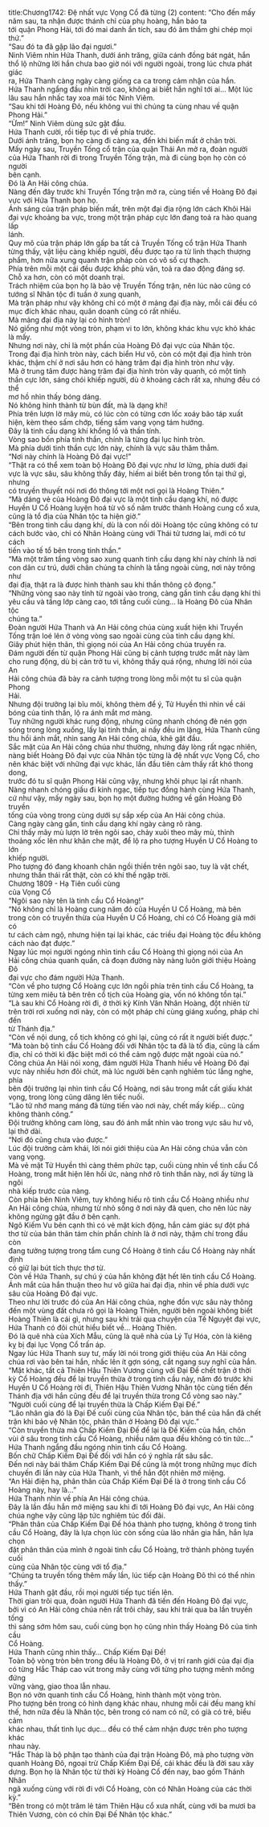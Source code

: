 title:Chương1742: Đệ nhất vực Vọng Cổ đã từng (2)
content:
“Cho đến mấy năm sau, ta nhận được thánh chỉ của phụ hoàng, hắn bảo ta<br>tới quận Phong Hải, tới đó mai danh ẩn tích, sau đó âm thầm ghi chép mọi thứ.”<br>“Sau đó ta đã gặp lão đại ngươi.”<br>Ninh Viêm nhìn Hứa Thanh, dưới ánh trăng, giữa cánh đồng bát ngát, hắn<br>thổ lộ những lời hắn chưa bao giờ nói với người ngoài, trong lúc chưa phát giác<br>ra, Hứa Thanh càng ngày càng giống ca ca trong cảm nhận của hắn.<br>Hứa Thanh ngẩng đầu nhìn trời cao, không ai biết hắn nghĩ tới ai… Một lúc<br>lâu sau hắn nhấc tay xoa mái tóc Ninh Viêm.<br>“Sau khi tới Hoàng Đô, nếu không vui thì chúng ta cùng nhau về quận<br>Phong Hải.”<br>“Ừm!” Ninh Viêm dùng sức gật đầu.<br>Hứa Thanh cười, rồi tiếp tục đi về phía trước.<br>Dưới ánh trăng, bọn họ càng đi càng xa, đến khi biến mất ở chân trời.<br>Mấy ngày sau, Truyền Tống cổ trận của quận Thái An mở ra, đoàn người<br>của Hứa Thanh rời đi trong Truyền Tống trận, mà đi cùng bọn họ còn có người<br>bên cạnh.<br>Đó là An Hải công chúa.<br>Nàng đến đây trước khi Truyền Tống trận mở ra, cùng tiến về Hoàng Đô đại<br>vực với Hứa Thanh bọn họ.<br>Ánh sáng của trận pháp biến mất, trên một đại địa rộng lớn cách Khôi Hải<br>đại vực khoảng ba vực, trong một trận pháp cực lớn đang toả ra hào quang lấp<br>lánh.<br>Quy mô của trận pháp lớn gấp ba tất cả Truyền Tống cổ trận Hứa Thanh<br>từng thấy, vật liệu càng khiếp người, đều được tạo ra từ linh thạch thượng<br>phẩm, hơn nữa xung quanh trận pháp còn có vô số cự thạch.<br>Phía trên mỗi một cái đều được khắc phù văn, toả ra dao động đáng sợ.<br>Chỗ xa hơn, còn có một doanh trại.<br>Trách nhiệm của bọn họ là bảo vệ Truyền Tống trận, nên lúc nào cũng có<br>tướng sĩ Nhân tộc đi tuần ở xung quanh,<br>Mà trận pháp như vậy không chỉ có một ở mảng đại địa này, mỗi cái đều có<br>mục đích khác nhau, quân doanh cũng có rất nhiều.<br>Mà mảng đại địa này lại có hình tròn!<br>Nó giống như một vòng tròn, phạm vi to lớn, không khác khu vực khỏ khác<br>là mấy.<br>Nhưng nơi này, chỉ là một phần của Hoàng Đô đại vực của Nhân tộc.<br>Trong đại địa hình tròn này, cách biển Hư vô, còn có một đại địa hình tròn<br>khác, thậm chí ở nơi sâu hơn có hàng trăm đại địa hình tròn như vậy.<br>Mà ở trung tâm được hàng trăm đại địa hình tròn vây quanh, có một tinh<br>thần cực lớn, sáng chói khiếp người, dù ở khoảng cách rất xa, nhưng đều có thể<br>mơ hồ nhìn thấy bóng dáng.<br>Nó không hình thành từ bùn đất, mà là dạng khí!<br>Phía trên lượn lờ mây mù, có lúc còn có từng cơn lốc xoáy bão táp xuất<br>hiện, kèm theo sấm chớp, tiếng sấm vang vọng tám hướng.<br>Đây là tinh cầu dạng khí khổng lồ và thần tính.<br>Vòng sao bốn phía tinh thần, chính là từng đại lục hình tròn.<br>Mà phía dưới tinh thần cực lớn này, chính là vực sâu thăm thẳm.<br>“Nơi này chính là Hoàng Đô đại vực!”<br>“Thật ra có thể xem toàn bộ Hoàng Đô đại vực như lơ lửng, phía dưới đại<br>vực là vực sâu, sâu không thấy đáy, hiếm ai biết bên trong tồn tại thứ gì, nhưng<br>có truyền thuyết nói nơi đó thông tới một nơi gọi là Hoàng Thiên.”<br>“Mà dáng vẻ của Hoàng Đô đại vực là một tinh cầu dạng khí, nó được<br>Huyền U Cổ Hoàng luyện hoá từ vô số năm trước thành Hoàng cung cổ xưa,<br>cũng là tổ địa của Nhân tộc ta hiện giờ.”<br>“Bên trong tinh cầu dạng khí, dù là con nối dõi Hoàng tộc cũng không có tư<br>cách bước vào, chỉ có Nhân Hoàng cùng với Thái tử tương lai, mới có tư cách<br>tiến vào tế tổ bên trong tinh thần.”<br>“Mà một trăm tầng vòng sao xung quanh tinh cầu dạng khí này chính là nơi<br>con dân cư trú, dưới chân chúng ta chính là tầng ngoài cùng, nơi này trông như<br>đại địa, thật ra là được hình thành sau khi thần thông cô đọng.”<br>“Những vòng sao này tính từ ngoài vào trong, càng gần tinh cầu dạng khí thì<br>yêu cầu và tầng lớp càng cao, tới tầng cuối cùng… là Hoàng Đô của Nhân tộc<br>chúng ta.”<br>Đoàn người Hứa Thanh và An Hải công chúa cùng xuất hiện khi Truyền<br>Tống trận loé lên ở vòng vòng sao ngoài cùng của tinh cầu dạng khí.<br>Giây phút hiện thân, thì giọng nói của An Hải công chúa truyền ra.<br>Đám người đến từ quận Phong Hải cũng bị cảnh tượng trước mắt này làm<br>cho rung động, dù bị cản trở tu vi, không thấy quá rộng, nhưng lời nói của An<br>Hải công chúa đã bày ra cảnh tượng trong lòng mỗi một tu sĩ của quận Phong<br>Hải.<br>Nhưng đội trưởng lại bĩu môi, không thèm để ý, Tử Huyền thì nhìn về cái<br>bóng của tinh thần, lộ ra ánh mắt mơ màng.<br>Tuy những người khác rung động, nhưng cũng nhanh chóng đè nén gợn<br>sóng trong lòng xuống, lấy lại tinh thần, ai nấy đều im lặng, Hứa Thanh cũng<br>thu hồi ánh mắt, nhìn sang An Hải công chúa, khẽ gật đầu.<br>Sắc mặt của An Hải công chúa như thường, nhưng đáy lòng rất ngạc nhiên,<br>nàng biết Hoàng Đô đại vực của Nhân tộc từng là đệ nhất vực Vọng Cổ, cho<br>nên khác biệt với những đại vực khác, lần đầu tiên cảm thấy rất khó thong dong,<br>trước đó tu sĩ quận Phong Hải cũng vậy, nhưng khôi phục lại rất nhanh.<br>Nàng nhanh chóng giấu đi kinh ngạc, tiếp tục đồng hành cùng Hứa Thanh,<br>cứ như vậy, mấy ngày sau, bọn họ một đường hướng về gần Hoàng Đô truyền<br>tống của vòng trong cùng dưới sự sắp xếp của An Hải công chúa.<br>Càng ngày càng gần, tinh cầu dạng khí ngày càng rõ ràng.<br>Chỉ thấy mây mù lượn lờ trên ngôi sao, chảy xuôi theo mây mù, thỉnh<br>thoảng xốc lên như khăn che mặt, để lộ ra pho tượng Huyền U Cổ Hoàng to lớn<br>khiếp người.<br>Pho tượng đó đang khoanh chân ngồi thiền trên ngôi sao, tuy là vật chết,<br>nhưng thần thái rất thật, còn có khí thế ngập trời.<br>Chương 1809 - Hạ Tiên cuối cùng<br>của Vọng Cổ<br>“Ngôi sao này tên là tinh cầu Cổ Hoàng!”<br>“Nó không chỉ là Hoàng cung năm đó của Huyền U Cổ Hoàng, mà bên<br>trong còn có truyền thừa của Huyền U Cổ Hoàng, chỉ có Cổ Hoàng giả mới có<br>tư cách cảm ngộ, nhưng hiện tại lại khác, các triều đại Hoàng tộc đều không<br>cách nào đạt được.”<br>Ngay lúc mọi người ngóng nhìn tinh cầu Cổ Hoàng thì giọng nói của An<br>Hải công chúa quanh quẩn, cả đoạn đường này nàng luôn giới thiệu Hoàng Đô<br>đại vực cho đám người Hứa Thanh.<br>“Còn về pho tượng Cổ Hoàng cực lớn ngồi phía trên tinh cầu Cổ Hoàng, ta<br>từng xem miêu tả bên trên cổ tịch của Hoàng gia, vốn nó không tồn tại.”<br>“Là sau khi Cổ Hoàng rời đi, ở thời kỳ Kính Vân Nhân Hoàng, đột nhiên từ<br>trên trời rơi xuống nơi này, còn có một pháp chỉ cùng giáng xuống, pháp chỉ đến<br>từ Thánh địa.”<br>“Còn về nội dung, cổ tịch không có ghi lại, cũng có rất ít người biết được.”<br>“Mà toàn bộ tinh cầu Cổ Hoàng đối với Nhân tộc ta đã là tổ địa, cũng là cấm<br>địa, chỉ có thời kì đặc biệt mới có thể cảm ngộ được mặt ngoài của nó.”<br>Công chúa An Hải nói xong, đám người Hứa Thanh hiểu về Hoàng Đô đại<br>vực này nhiều hơn đôi chút, mà lúc người bên cạnh nghiêm túc lắng nghe, phía<br>bên đội trưởng lại nhìn tinh cầu Cổ Hoàng, nơi sâu trong mắt cất giấu khát<br>vọng, trong lòng cũng dâng lên tiếc nuối.<br>“Lão tử nhớ mang máng đã từng tiến vào nơi này, chết mấy kiếp… cũng<br>không thành công.”<br>Đội trưởng không cam lòng, sau đó ánh mắt nhìn vào trong vực sâu hư vô,<br>lại thở dài.<br>“Nơi đó cũng chưa vào được.”<br>Lúc đội trưởng cảm khái, lời nói giới thiệu của An Hải công chúa vẫn còn<br>vang vọng.<br>Mà vẻ mặt Tử Huyền thì càng thêm phức tạp, cuối cùng nhìn về tinh cầu Cổ<br>Hoàng, trong mắt hiện lên hồi ức, nàng nhớ rõ tinh thần này, nơi ấy từng là ngôi<br>nhà kiếp trước của nàng.<br>Còn phía bên Ninh Viêm, tuy không hiểu rõ tinh cầu Cổ Hoàng nhiều như<br>An Hải công chúa, nhưng từ nhỏ sống ở nơi này đã quen, cho nên lúc này<br>không ngừng gật đầu ở bên cạnh.<br>Ngô Kiếm Vu bên cạnh thì có vẻ mặt kích động, hắn cảm giác sự đột phá<br>thơ từ của bản thân tám chín phần chính là ở nơi này, thậm chí trong đầu còn<br>đang tưởng tượng trong tẩm cung Cổ Hoàng ở tinh cầu Cổ Hoàng này nhất định<br>có giữ lại bút tích thực thơ từ.<br>Còn về Hứa Thanh, sự chú ý của hắn không đặt hết lên tinh cầu Cổ Hoàng.<br>Ánh mắt của hắn thuận theo hư vô giữa hai đại địa, nhìn về phía dưới vực<br>sâu của Hoàng Đô đại vực.<br>Theo như lời trước đó của An Hải công chúa, nghe đồn vực sâu này thông<br>đến một vùng đất chưa rõ gọi là Hoàng Thiên, người bên ngoài không biết<br>Hoàng Thiên là cái gì, nhưng sau khi trải qua chuyện của Tế Nguyệt đại vực,<br>Hứa Thanh có đôi chút hiểu biết về… Hoàng Thiên.<br>Đó là quê nhà của Xích Mẫu, cũng là quê nhà của Lý Tự Hóa, còn là kiêng<br>kỵ bị đại lục Vọng Cổ trấn áp.<br>Ngay lúc Hứa Thanh suy tư, mấy lời nói trong giới thiệu của An Hải công<br>chúa rơi vào bên tai hắn, nhấc lên ít gợn sóng, cắt ngang suy nghĩ của hắn.<br>“Mặt khác, tất cả Thiên Hậu Thiên Vương cùng với Đại Đế chết trận ở thời<br>kỳ Cổ Hoàng đều để lại truyền thừa ở trong tinh cầu này, năm đó trước khi<br>Huyền U Cổ Hoàng rời đi, Thiên Hậu Thiên Vương Nhân tộc cùng tiến đến<br>Thánh địa với hắn cũng đều để lại truyền thừa trong Cổ vòng sao này.”<br>“Người cuối cùng để lại truyền thừa là Chấp Kiếm Đại Đế.”<br>“Lão nhân gia đó là Đại Đế cuối cùng của Nhân tộc, bản thể của hắn đã chết<br>trận khi bảo vệ Nhân tộc, phân thân ở Hoàng Đô đại vực.”<br>“Còn truyền thừa mà Chấp Kiếm Đại Đế để lại là Đế Kiếm của hắn, chôn<br>vùi ở sâu trong tinh cầu Cổ Hoàng, nhiều năm qua đều không có tin tức…”<br>Hứa Thanh ngẩng đầu ngóng nhìn tinh cầu Cổ Hoàng.<br>Bốn chữ Chấp Kiếm Đại Đế đối với hắn có ý nghĩa rất sâu sắc.<br>Đến nơi này bái thăm Chấp Kiếm Đại Đế cũng là một trong những mục đích<br>chuyến đi lần này của Hứa Thanh, vì thế hắn đột nhiên mở miệng.<br>“An Hải điện hạ, phân thân của Chấp Kiếm Đại Đế là ở trong tinh cầu Cổ<br>Hoàng này, hay là…”<br>Hứa Thanh nhìn về phía An Hải công chúa.<br>Đây là lần đầu hắn mở miệng sau khi đi tới Hoàng Đô đại vực, An Hải công<br>chúa nghe vậy cũng lập tức nghiêm túc đối đãi.<br>“Phân thân của Chấp Kiếm Đại Đế hóa thành pho tượng, không ở trong tinh<br>cầu Cổ Hoàng, đây là lựa chọn lúc còn sống của lão nhân gia hắn, hắn lựa chọn<br>đặt phân thân của mình ở ngoài tinh cầu Cổ Hoàng, trở thành phòng tuyến cuối<br>cùng của Nhân tộc cùng với tổ địa.”<br>“Chúng ta truyền tống thêm mấy lần, lúc tiếp cận Hoàng Đô thì có thể nhìn<br>thấy.”<br>Hứa Thanh gật đầu, rồi mọi người tiếp tục tiến lên.<br>Thời gian trôi qua, đoàn người Hứa Thanh đã tiến đến Hoàng Đô đại vực,<br>bởi vì có An Hải công chúa nên rất trôi chảy, sau khi trải qua ba lần truyền tống<br>thì sáng sớm hôm sau, cuối cùng bọn họ cũng nhìn thấy Hoàng Đô của tinh cầu<br>Cổ Hoàng.<br>Hứa Thanh cũng nhìn thấy… Chấp Kiếm Đại Đế!<br>Toàn bộ vòng tròn bên trong đều là Hoàng Đô, ở vị trí ranh giới của đại địa<br>có từng Hắc Tháp cao vút trong mây cùng với từng pho tượng mênh mông đứng<br>vững vàng, giao thoa lẫn nhau.<br>Bọn nó vờn quanh tinh cầu Cổ Hoàng, hình thành một vòng tròn.<br>Pho tượng bên trong có hình dạng khác nhau, nhưng mỗi cái đều mang khí<br>thế, hơn nữa đều là Nhân tộc, bên trong có nam có nữ, có già có trẻ, biểu cảm<br>khác nhau, thất tình lục dục… đều có thể cảm nhận được trên pho tượng khác<br>nhau này.<br>“Hắc Tháp là bộ phận tạo thành của đại trận Hoàng Đô, mà pho tượng vờn<br>quanh Hoàng Đô, ngoại trừ Chấp Kiếm Đại Đế, cái khác đều là đời sau xây<br>dựng. Bọn họ là Nhân tộc từ thời kỳ Hoàng Cổ đến nay, bao gồm Thánh Nhân<br>ngã xuống cùng với rời đi với Cổ Hoàng, còn có Nhân Hoàng của các thời kỳ.”<br>“Bên trong có một trăm lẻ tám Thiên Hậu cổ xưa nhất, cùng với ba mươi ba<br>Thiên Vương, còn có chín Đại Đế Nhân tộc khác.”
